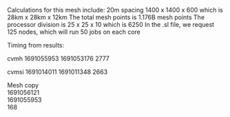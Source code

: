 Calculations for this mesh include:
20m spacing
1400 x 1400 x 600
which is 28km x 28km x 12km
The total mesh points is 1.176B mesh points
The processor division is
25 x 25 x 10 which is 6250
In the .sl file, we request 125 nodes, which will run 50 jobs on each core

Timing from results:

cvmh
1691055953
1691053176
2777

cvmsi
1691014011
1691011348
2663

	
Mesh copy	
1691056121	
1691055953	
168
